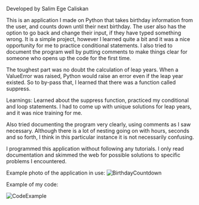 Developed by Salim Ege Caliskan

This is an application I made on Python that takes birthday information from the user, and counts down until their next birthday. The user also has the option to go back and change their input, if they have typed something wrong. It is a simple project, however I learned quite a bit and it was a nice opportunity for me to practice conditional statements. I also tried to document the program well by putting comments to make things clear for someone who opens up the code for the first time.

The toughest part was no doubt the calculation of leap years. When a ValueError was raised, Python would raise an error even if the leap year existed. So to by-pass that, I learned that there was a function called suppress.

Learnings: Learned about the suppress function, practiced my conditional and loop statements. I had to come up with unique solutions for leap years, and it was nice training for me.

Also tried documenting the program very clearly, using comments as I saw necessary. Although there is a lot of nesting going on with hours, seconds and so forth, I think in this particular instance it is not necessarily confusing.

I programmed this application without following any tutorials. I only read documentation and skimmed the web for possible solutions to specific problems I encountered.

Example photo of the application in use:
![BirthdayCountdown](https://user-images.githubusercontent.com/87648450/132882477-9b3406ec-4727-4a65-bc75-d8fdcf02df04.PNG)

Example of my code:

![CodeExample](https://user-images.githubusercontent.com/87648450/132882599-37d9ad69-d057-4fc9-b72e-a93e5de72330.PNG)


